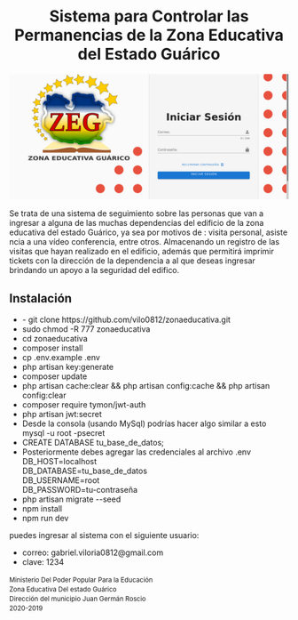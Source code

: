 <h1 style="text-align: center;">Sistema  para Controlar las Permanencias de  la 
Zona Educativa del Estado Guárico </h1>
<img src="public/images/icons/image_principal.png" alt="">
<p>Se trata de una sistema de seguimiento sobre las personas que van a ingresar a alguna de las muchas dependencias del edificio de la zona educativa del estado Guárico, ya sea por motivos de : visita personal, asiste
ncia a una vídeo conferencia, entre otros. Almacenando un registro de las visitas que hayan realizado en el edificio, además que permitirá imprimir tickets con la dirección de la dependencia a al que deseas ingresar brindando un apoyo a la seguridad del edifico.</p>
<h2>Instalación</h2>
<ul>
	<li>- git clone https://github.com/vilo0812/zonaeducativa.git</li>
	<li>sudo chmod -R 777 zonaeducativa</li>
	<li>cd zonaeducativa</li>
	<li>composer install</li>
	<li>cp .env.example .env</li>
	<li>php artisan key:generate</li>
	<li>composer update</li>
	<li>php artisan cache:clear && php artisan config:cache && php artisan config:clear</li>
	<li>composer require tymon/jwt-auth</li>
	<li>php artisan jwt:secret</li>
	<li>Desde la consola (usando MySql) podrías hacer algo similar a esto<br/>
	mysql -u root -psecret</li>
	<li>CREATE DATABASE tu_base_de_datos;</li>
	<li>Posteriormente debes agregar las credenciales al archivo .env<br/>
	DB_HOST=localhost<br/>
	DB_DATABASE=tu_base_de_datos<br/>
	DB_USERNAME=root<br/>
	DB_PASSWORD=tu-contraseña</li>
	<li>php artisan migrate --seed</li>
	<li>npm install</li>
	<li>npm run dev</li>
</ul>
<span>
	<p>
		puedes ingresar al sistema con el siguiente usuario:
	</p>
	<ul>
		<li>
			correo: gabriel.viloria0812@gmail.com
		</li>
		<li>
			clave: 1234
		</li>
	</ul>
</span>
<small style="text-align: center;">
	Ministerio Del Poder Popular Para la Educación<br/>
	Zona Educativa Del estado Guárico<br/>
	Dirección del municipio Juan Germán Roscio<br/>
	2020-2019
</small>